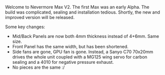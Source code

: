 Welcome to Nevermore Max V2. The first Max was an early Alpha. The build was complicated, sealing and installation tedious. Shortly, the new and improved version will be released.

Some key changes:

* Mid/Back Panels are now both 4mm thickness instead of 4+6mm. Same size.
* Front Panel has the same width, but has been shortened.
* Side fans are gone, GPU fan is gone. Instead, a Sanyo C70 70x20mm drives the whole unit coupled with a MG125 wing servo for carbon sealing and a 4010 for negative pressure exhaust.
* No pieces are the same :/
